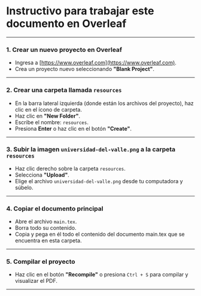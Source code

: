 # Instructivo para trabajar este documento en Overleaf

---

### 1. Crear un nuevo proyecto en Overleaf
- Ingresa a [https://www.overleaf.com](https://www.overleaf.com).
- Crea un proyecto nuevo seleccionando **"Blank Project"**.

---

### 2. Crear una carpeta llamada `resources`
- En la barra lateral izquierda (donde están los archivos del proyecto), haz clic en el ícono de carpeta.
- Haz clic en **"New Folder"**.
- Escribe el nombre: `resources`.
- Presiona **Enter** o haz clic en el botón **"Create"**.

---

### 3. Subir la imagen `universidad-del-valle.png` a la carpeta `resources`
- Haz clic derecho sobre la carpeta `resources`.
- Selecciona **"Upload"**.
- Elige el archivo `universidad-del-valle.png` desde tu computadora y súbelo.

---

### 4. Copiar el documento principal
- Abre el archivo `main.tex`.
- Borra todo su contenido.
- Copia y pega en él todo el contenido del documento main.tex que se encuentra en esta carpeta.

---

### 5. Compilar el proyecto
- Haz clic en el botón **"Recompile"** o presiona `Ctrl + S` para compilar y visualizar el PDF.

---
